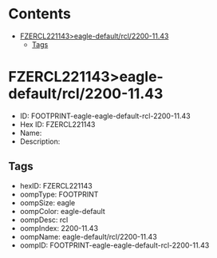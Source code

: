 



Contents
========

* [FZERCL221143>eagle-default/rcl/2200-11.43](#fzercl221143eagle-defaultrcl2200-1143)
	* [Tags](#tags)

# FZERCL221143>eagle-default/rcl/2200-11.43

- ID: FOOTPRINT-eagle-eagle-default-rcl-2200-11.43
- Hex ID: FZERCL221143
- Name: 
- Description: 

## Tags

- hexID: FZERCL221143
- oompType: FOOTPRINT
- oompSize: eagle
- oompColor: eagle-default
- oompDesc: rcl
- oompIndex: 2200-11.43
- oompName: eagle-default/rcl/2200-11.43
- oompID: FOOTPRINT-eagle-eagle-default-rcl-2200-11.43
